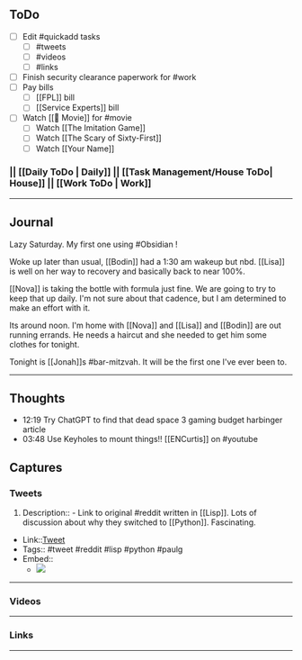 
## ToDo
- [ ] Edit #quickadd tasks
	- [ ] #tweets
	- [ ] #videos
	- [ ] #links
- [ ] Finish security clearance paperwork for #work
- [ ] Pay bills
	- [ ] [[FPL]] bill
	- [ ] [[Service Experts]] bill
- [ ] Watch [[🎥 Movie]] for #movie 
	- [ ] Watch [[The Imitation Game]]
	- [ ] Watch [[The Scary of Sixty-First]]
	- [ ] Watch [[Your Name]]

### || [[Daily ToDo | Daily]] || [[Task Management/House ToDo| House]] || [[Work ToDo | Work]] 
---
## Journal
Lazy Saturday. My first one using #Obsidian ! 

Woke up later than usual, [[Bodin]] had a 1:30 am wakeup but nbd. [[Lisa]] is well on her way to recovery and basically back to near 100%. 

[[Nova]] is taking the bottle with formula just fine. We are going to try to keep that up daily. I'm not sure about that cadence, but I am determined to make an effort with it.

Its around noon. I'm home with [[Nova]] and [[Lisa]] and [[Bodin]] are out running errands. He needs a haircut and she needed to get him some clothes for tonight.

Tonight is [[Jonah]]s #bar-mitzvah. It will be the first one I've ever been to. 

---


## Thoughts
- 12:19 Try ChatGPT to find that dead space 3 gaming budget harbinger article 
- 03:48 Use Keyholes to mount things!! [[ENCurtis]] on #youtube 
## Captures

### Tweets
1. Description:: - Link to original #reddit written in [[Lisp]]. Lots of discussion about why they switched to [[Python]]. Fascinating.
- Link::[Tweet](https://twitter.com/ShriramKMurthi/status/1669877506034266113?t=NJp3IFuQiTjmTB594Trizw&s=19)
- Tags:: #tweet #reddit #lisp #python #paulg
- Embed:: 
	- ![](https://twitter.com/ShriramKMurthi/status/1669877506034266113?t=NJp3IFuQiTjmTB594Trizw&s=19)


---
### Videos

---
### Links

---



